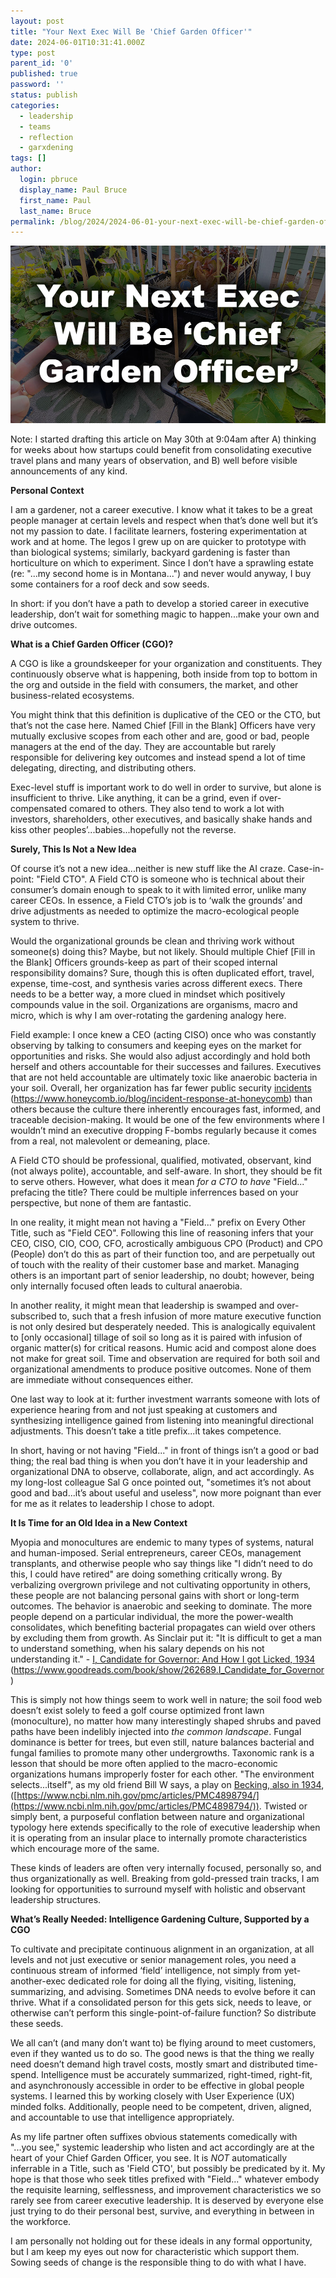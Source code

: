 ```yaml
---
layout: post
title: "Your Next Exec Will Be 'Chief Garden Officer'"
date: 2024-06-01T10:31:41.000Z
type: post
parent_id: '0'
published: true
password: ''
status: publish
categories:
  - leadership
  - teams
  - reflection
  - garxdening
tags: []
author:
  login: pbruce
  display_name: Paul Bruce
  first_name: Paul
  last_name: Bruce
permalink: /blog/2024/2024-06-01-your-next-exec-will-be-chief-garden-officer
---
```


![Leadership that doesn't garden...should](/assets/images/2024/2024-06-01-your-next-exec-will-be-chief-garden-officer.jpg)

Note: I started drafting this article on May 30th at 9:04am after A) thinking for weeks about how startups could benefit from consolidating executive travel plans and many years of observation, and B) well before visible announcements of any kind.

**Personal Context**

I am a gardener, not a career executive. I know what it takes to be a great people manager at certain levels and respect when that’s done well but it’s not my passion to date. I facilitate learners, fostering experimentation at work and at home. The legos I grew up on are quicker to prototype with than biological systems; similarly, backyard gardening is faster than horticulture on which to experiment. Since I don’t have a sprawling estate (re: "...my second home is in Montana...") and never would anyway, I buy some containers for a roof deck and sow seeds.

In short: if you don’t have a path to develop a storied career in executive leadership, don’t wait for something magic to happen...make your own and drive outcomes.

**What is a Chief Garden Officer (CGO)?**

A CGO is like a groundskeeper for your organization and constituents. They continuously observe what is happening, both inside from top to bottom in the org and outside in the field with consumers, the market, and other business-related ecosystems. 

You might think that this definition is duplicative of the CEO or the CTO, but that’s not the case here. Named Chief [Fill in the Blank] Officers have very mutually exclusive scopes from each other and are, good or bad, people managers at the end of the day. They are accountable but rarely responsible for delivering key outcomes and instead spend a lot of time delegating, directing, and distributing others. 

Exec-level stuff is important work to do well in order to survive, but alone is insufficient to thrive. Like anything, it can be a grind, even if over-compensated comared to others. They also tend to work a lot with investors, shareholders, other executives, and basically shake hands and kiss other peoples’...babies...hopefully not the reverse. 

**Surely, This Is Not a New Idea**

Of course it’s not a new idea...neither is new stuff like the AI craze. Case-in-point: "Field CTO". A Field CTO is someone who is technical about their consumer’s domain enough to speak to it with limited error, unlike many career CEOs. In essence, a Field CTO’s job is to ‘walk the grounds’ and drive adjustments as needed to optimize the macro-ecological people system to thrive.

Would the organizational grounds be clean and thriving work without someone(s) doing this? Maybe, but not likely. Should multiple Chief [Fill in the Blank] Officers grounds-keep as part of their scoped internal responsibility domains? Sure, though this is often duplicated effort, travel, expense, time-cost, and synthesis varies across different execs. There needs to be a better way, a more clued in mindset which positively compounds value in the soil. Organizations are organisms, macro and micro, which is why I am over-rotating the gardening analogy here.

Field example: I once knew a CEO (acting CISO) once who was constantly observing by talking to consumers and keeping eyes on the market for opportunities and risks. She would also adjust accordingly and hold both herself and others accountable for their successes and failures. Executives that are not held accountable are ultimately toxic like anaerobic bacteria in your soil. Overall, her organization has far fewer public security [incidents](https://www.honeycomb.io/blog/incident-response-at-honeycomb) (https://www.honeycomb.io/blog/incident-response-at-honeycomb) than others because the culture there inherently encourages fast, informed, and traceable decision-making. It would be one of the few environments where I wouldn’t mind an executive dropping F-bombs regularly because it comes from a real, not malevolent or demeaning, place.

A Field CTO should be professional, qualified, motivated, observant, kind (not always polite), accountable, and self-aware. In short, they should be fit to serve others. However, what does it mean _for a CTO to have_ "Field..." prefacing the title? There could be multiple inferrences based on your perspective, but none of them are fantastic. 

In one reality, it might mean not having a "Field..." prefix on Every Other Title, such as "Field CEO". Following this line of reasoning infers that your CEO, CISO, CIO, COO, CFO, acrostically ambiguous CPO (Product) and CPO (People) don’t do this as part of their function too, and are perpetually out of touch with the reality of their customer base and market. Managing others is an important part of senior leadership, no doubt; however, being only internally focused often leads to cultural anaerobia.

In another reality, it might mean that leadership is swamped and over-subscribed to, such that a fresh infusion of more mature executive function is not only desired but desperately needed. This is analogically equivalent to [only occasional] tillage of soil so long as it is paired with infusion of organic matter(s) for critical reasons. Humic acid and compost alone does not make for great soil. Time and observation are required for both soil and organizational amendments to produce positive outcomes. None of them are immediate without consequences either.

One last way to look at it: further investment warrants someone with lots of experience hearing from and not just speaking at customers and synthesizing intelligence gained from listening into meaningful directional adjustments. This doesn’t take a title prefix...it takes competence.

In short, having or not having "Field..." in front of things isn’t a good or bad thing; the real bad thing is when you don’t have it in your leadership and organizational DNA to observe, collaborate, align, and act accordingly. As my long-lost colleague Sal G once pointed out, "sometimes it’s not about good and bad...it’s about useful and useless", now more poignant than ever for me as it relates to leadership I chose to adopt.

**It Is Time for an Old Idea in a New Context**

Myopia and monocultures are endemic to many types of systems, natural and human-imposed. Serial entrepreneurs, career CEOs, management transplants, and otherwise people who say things like "I didn’t need to do this, I could have retired" are doing something critically wrong. By verbalizing overgrown privilege and not cultivating opportunity in others, these people are not balancing personal gains with short or long-term outcomes. The behavior is anaerobic  and seeking to dominate. The more people depend on a particular individual, the more the power-wealth consolidates, which benefiting bacterial propagates can wield over others by excluding them from growth. As Sinclair put it: "It is difficult to get a man to understand something, when his salary depends on his not understanding it." - [I, Candidate for Governor: And How I got Licked, 1934](https://www.goodreads.com/book/show/262689.I_Candidate_for_Governor) (https://www.goodreads.com/book/show/262689.I_Candidate_for_Governor)

This is simply not how things seem to work well in nature; the soil food web doesn’t exist solely to feed a golf course optimized front lawn (monoculture), no matter how many interestingly shaped shrubs and paved paths have been indelibly injected into _the common landscape_. Fungal dominance is better for trees, but even still, nature balances bacterial and fungal families to promote many other undergrowths. Taxonomic rank is a lesson that should be more often applied to the macro-economic organizations humans improperly foster for each other. "The environment selects...itself", as my old friend Bill W says, a play on [Becking, also in 1934](https://www.ncbi.nlm.nih.gov/pmc/articles/PMC4898794/), ([https://www.ncbi.nlm.nih.gov/pmc/articles/PMC4898794/](https://www.ncbi.nlm.nih.gov/pmc/articles/PMC4898794/)). Twisted or simply bent, a purposeful conflation between nature and organizational typology here extends specifically to the role of executive leadership when it is operating from an insular place to internally promote characteristics which encourage more of the same.

These kinds of leaders are often very internally focused, personally so, and thus organizationally as well. Breaking from gold-pressed train tracks, I am looking for opportunities to surround myself with holistic and observant leadership structures.

**What’s Really Needed: Intelligence Gardening Culture, Supported by a CGO**

To cultivate and precipitate continuous alignment in an organization, at all levels and not just executive or senior management roles, you need a continuous stream of informed ‘field’ intelligence, not simply from yet-another-exec dedicated role for doing all the flying, visiting, listening, summarizing, and advising. Sometimes DNA needs to evolve before it can thrive.  What if a consolidated person for this gets sick, needs to leave, or otherwise can’t perform this single-point-of-failure function? So distribute these seeds.

We all can’t (and many don’t want to) be flying around to meet customers, even if they wanted us to do so. The good news is that the thing we really need doesn’t demand high travel costs, mostly smart and distributed time-spend. Intelligence must be accurately summarized, right-timed, right-fit, and asynchronously accessible in order to be effective in global people systems. I learned this by working closely with User Experience (UX) minded folks. Additionally, people need to be competent, driven, aligned, and accountable to use that intelligence appropriately.

As my life partner often suffixes obvious statements comedically with "...you see," systemic leadership who listen and act accordingly are at the heart of your Chief Garden Officer, you see. It is *NOT* automatically inferrable in a Title, such as 'Field CTO', but possibly be predicated by it. My hope is that those who seek titles prefixed with "Field..." whatever embody the requisite learning, selflessness, and improvement characteristics we so rarely see from career executive leadership. It is deserved by everyone else just trying to do their personal best, survive, and everything in between in the workforce.

I am personally not holding out for these ideals in any formal opportunity, but I am keep my eyes out now for characteristic which support them. Sowing seeds of change is the responsible thing to do with what I have.